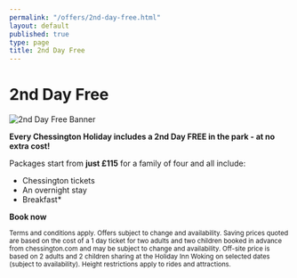 ```yaml
---
permalink: "/offers/2nd-day-free.html"
layout: default
published: true
type: page
title: 2nd Day Free
---
```


# 2nd Day Free

![2nd Day Free Banner](http://chessingtonholidays.merlinbreaks.co.uk/images/masterChessington/offers/banners/chessington-2nd-day-free.png)

**Every Chessington Holiday includes a 2nd Day FREE in the park - at no extra cost!**

Packages start from **just &pound;115** for a family of four and all include:

- Chessington tickets
- An overnight stay
- Breakfast*

**Book now**

<small>Terms and conditions apply. Offers subject to change and availability. Saving prices quoted are based on the cost of a 1 day ticket for two adults and two children booked in advance from chessington.com and may be subject to change and availability. Off-site price is based on 2 adults and 2 children sharing at the Holiday Inn Woking on selected dates (subject to availability). <!--Chessington Safari Hotel price is based on 2 adults and 2 children sharing a standard family room on selected off-peak dates (Sunday — Friday; subject to availability). Chessington Safari and Azteca Hotel benefits are subject to change and availability. The Rangers Club, Animal Meet & Greets, Madagascar character breakfasts and Early Ride time are available at peak times (selected Fridays, every Saturday, selected Sundays and school holidays throughout 2014). Access to Wanyama Village & Reserve and AMAZU Treetop Adventure is subject to good weather and ground conditions. Access is available 6.30pm until dusk up to mid-September.-->Height restrictions apply to rides and attractions.</small>